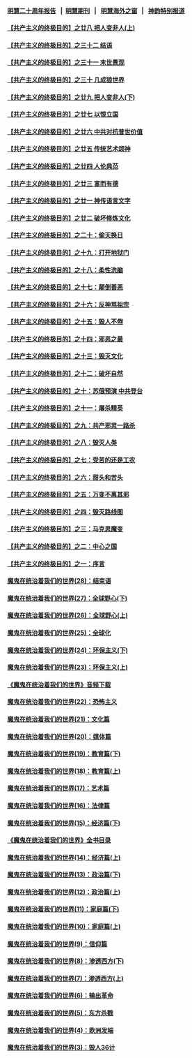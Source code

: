 #### [明慧二十周年报告](https://github.com/gfw-breaker/mh-reports/blob/master/README.md?t=07161107) &nbsp;&nbsp;|&nbsp;&nbsp;[明慧期刊](https://github.com/gfw-breaker/mh-qikan) &nbsp;&nbsp;|&nbsp;&nbsp; [明慧海外之窗](https://github.com/gfw-breaker/mh-news/blob/master/README.md?t=07161107) &nbsp;&nbsp;|&nbsp;&nbsp; [神韵特别报道](https://github.com/gfw-breaker/mh-news/blob/master/shenyun.md?t=07161107) 

#### [【共产主义的终极目的】之廿八 把人变非人(上)](../pages/nsc422/n11340492.md?t=07161107) 

#### [【共产主义的终极目的】之三十二 结语](../pages/nsc422/n11360535.md?t=07161107) 

#### [【共产主义的终极目的】之三十一 末世景观](../pages/nsc422/n11351129.md?t=07161107) 

#### [【共产主义的终极目的】之三十 几成狼世界](../pages/nsc422/n11348280.md?t=07161107) 

#### [【共产主义的终极目的】之廿九 把人变非人(下)](../pages/nsc422/n11344140.md?t=07161107) 

#### [【共产主义的终极目的】之廿七 以恨立国](../pages/nsc422/n11336944.md?t=07161107) 

#### [【共产主义的终极目的】之廿六 中共对抗普世价值](../pages/nsc422/n11324785.md?t=07161107) 

#### [【共产主义的终极目的】之廿五 传统艺术颂神](../pages/nsc422/n11296396.md?t=07161107) 

#### [【共产主义的终极目的】之廿四 人伦典范](../pages/nsc422/n11296397.md?t=07161107) 

#### [【共产主义的终极目的】之廿三 富而有德](../pages/nsc422/n11283598.md?t=07161107) 

#### [【共产主义的终极目的】之廿一 神传语言文字](../pages/nsc422/n11263265.md?t=07161107) 

#### [【共产主义的终极目的】之廿二 破坏修炼文化](../pages/nsc422/n11245728.md?t=07161107) 

#### [【共产主义的终极目的】之二十：偷天换日](../pages/nsc422/n11238846.md?t=07161107) 

#### [【共产主义的终极目的】之十九：打开地狱门](../pages/nsc422/n11206376.md?t=07161107) 

#### [【共产主义的终极目的】之十八：柔性洗脑](../pages/nsc422/n11199994.md?t=07161107) 

#### [【共产主义的终极目的】之十七：颠倒善恶](../pages/nsc422/n11179782.md?t=07161107) 

#### [【共产主义的终极目的】之十六：反神骂祖宗](../pages/nsc422/n11166798.md?t=07161107) 

#### [【共产主义的终极目的】之十五：毁人不倦](../pages/nsc422/n11166792.md?t=07161107) 

#### [【共产主义的终极目的】之十四：邪恶之最](../pages/nsc422/n11150249.md?t=07161107) 

#### [【共产主义的终极目的】之十三：毁灭文化](../pages/nsc422/n11135227.md?t=07161107) 

#### [【共产主义的终极目的】之十二：破坏自然](../pages/nsc422/n11135214.md?t=07161107) 

#### [【共产主义的终极目的】之十：苏俄预演 中共登台](../pages/nsc422/n11118424.md?t=07161107) 

#### [【共产主义的终极目的】之十一：屠杀精英](../pages/nsc422/n11118442.md?t=07161107) 

#### [【共产主义的终极目的】之九：共产邪灵一路杀](../pages/nsc422/n11114139.md?t=07161107) 

#### [【共产主义的终极目的】之八：毁灭人类](../pages/nsc422/n11108503.md?t=07161107) 

#### [【共产主义的终极目的】之七：受苦的还是工农](../pages/nsc422/n11101809.md?t=07161107) 

#### [【共产主义的终极目的】之六：甜头和苦头](../pages/nsc422/n11096971.md?t=07161107) 

#### [【共产主义的终极目的】之五：万变不离其邪](../pages/nsc422/n11091285.md?t=07161107) 

#### [【共产主义的终极目的】之四：毁灭路线图](../pages/nsc422/n11086284.md?t=07161107) 

#### [【共产主义的终极目的】之三：马克思魔变](../pages/nsc422/n11061941.md?t=07161107) 

#### [【共产主义的终极目的】之二：中心之国](../pages/nsc422/n11047728.md?t=07161107) 

#### [【共产主义的终极目的】之一：序言](../pages/nsc422/n11086077.md?t=07161107) 

#### [魔鬼在统治着我们的世界(28)：结束语](../pages/nsc422/n10936246.md?t=07161107) 

#### [魔鬼在统治着我们的世界(27)：全球野心(下)](../pages/nsc422/n10928319.md?t=07161107) 

#### [魔鬼在统治着我们的世界(26)：全球野心(上)](../pages/nsc422/n10900318.md?t=07161107) 

#### [魔鬼在统治着我们的世界(25)：全球化](../pages/nsc422/n10788205.md?t=07161107) 

#### [魔鬼在统治着我们的世界(24)：环保主义(下)](../pages/nsc422/n10695307.md?t=07161107) 

#### [魔鬼在统治着我们的世界(23)：环保主义(上)](../pages/nsc422/n10688613.md?t=07161107) 

#### [《魔鬼在统治着我们的世界》音频下载](../pages/nsc422/n10635553.md?t=07161107) 

#### [魔鬼在统治着我们的世界(22)：恐怖主义](../pages/nsc422/n10614727.md?t=07161107) 

#### [魔鬼在统治着我们的世界(21)：文化篇](../pages/nsc422/n10597706.md?t=07161107) 

#### [魔鬼在统治着我们的世界(20)：媒体篇](../pages/nsc422/n10586579.md?t=07161107) 

#### [魔鬼在统治着我们的世界(19)：教育篇(下)](../pages/nsc422/n10564808.md?t=07161107) 

#### [魔鬼在统治着我们的世界(18)：教育篇(上)](../pages/nsc422/n10526970.md?t=07161107) 

#### [魔鬼在统治着我们的世界(17)：艺术篇](../pages/nsc422/n10499093.md?t=07161107) 

#### [魔鬼在统治着我们的世界(16)：法律篇](../pages/nsc422/n10485969.md?t=07161107) 

#### [魔鬼在统治着我们的世界(15)：经济篇(下)](../pages/nsc422/n10469975.md?t=07161107) 

#### [《魔鬼在统治着我们的世界》全书目录](../pages/nsc422/n10464261.md?t=07161107) 

#### [魔鬼在统治着我们的世界(14)：经济篇(上)](../pages/nsc422/n10457370.md?t=07161107) 

#### [魔鬼在统治着我们的世界(13)：政治篇(下)](../pages/nsc422/n10448270.md?t=07161107) 

#### [魔鬼在统治着我们的世界(12)：政治篇(上)](../pages/nsc422/n10444576.md?t=07161107) 

#### [魔鬼在统治着我们的世界(11)：家庭篇(下)](../pages/nsc422/n10440961.md?t=07161107) 

#### [魔鬼在统治着我们的世界(10)：家庭篇(上)](../pages/nsc422/n10435448.md?t=07161107) 

#### [魔鬼在统治着我们的世界(9)：信仰篇](../pages/nsc422/n10432159.md?t=07161107) 

#### [魔鬼在统治着我们的世界(8)：渗透西方(下)](../pages/nsc422/n10429603.md?t=07161107) 

#### [魔鬼在统治着我们的世界(7)：渗透西方(上)](../pages/nsc422/n10426013.md?t=07161107) 

#### [魔鬼在统治着我们的世界(6)：输出革命](../pages/nsc422/n10421536.md?t=07161107) 

#### [魔鬼在统治着我们的世界(5)：东方杀戮](../pages/nsc422/n10417707.md?t=07161107) 

#### [魔鬼在统治着我们的世界(4)：欧洲发端](../pages/nsc422/n10414890.md?t=07161107) 

#### [魔鬼在统治着我们的世界(3)：毁人36计](../pages/nsc422/n10411583.md?t=07161107) 

